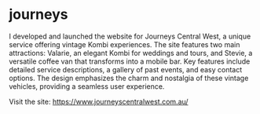 # journeys
I developed and launched the website for Journeys Central West, a unique service offering vintage Kombi experiences. The site features two main attractions: Valarie, an elegant Kombi for weddings and tours, and Stevie, a versatile coffee van that transforms into a mobile bar. Key features include detailed service descriptions, a gallery of past events, and easy contact options. The design emphasizes the charm and nostalgia of these vintage vehicles, providing a seamless user experience.

Visit the site: https://www.journeyscentralwest.com.au/







